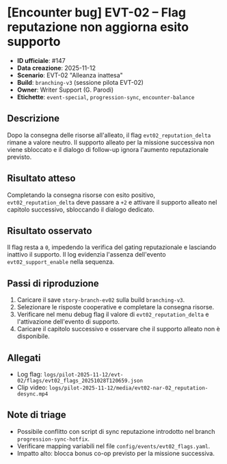# [Encounter bug] EVT-02 – Flag reputazione non aggiorna esito supporto

- **ID ufficiale**: #147
- **Data creazione**: 2025-11-12
- **Scenario**: EVT-02 "Alleanza inattesa"
- **Build**: `branching-v3` (sessione pilota EVT-02)
- **Owner**: Writer Support (G. Parodi)
- **Etichette**: `event-special`, `progression-sync`, `encounter-balance`

## Descrizione
Dopo la consegna delle risorse all'alleato, il flag `evt02_reputation_delta` rimane a valore neutro. Il supporto alleato per la missione successiva non viene sbloccato e il dialogo di follow-up ignora l'aumento reputazionale previsto.

## Risultato atteso
Completando la consegna risorse con esito positivo, `evt02_reputation_delta` deve passare a `+2` e attivare il supporto alleato nel capitolo successivo, sbloccando il dialogo dedicato.

## Risultato osservato
Il flag resta a `0`, impedendo la verifica del gating reputazionale e lasciando inattivo il supporto. Il log evidenzia l'assenza dell'evento `evt02_support_enable` nella sequenza.

## Passi di riproduzione
1. Caricare il save `story-branch-ev02` sulla build `branching-v3`.
2. Selezionare le risposte cooperative e completare la consegna risorse.
3. Verificare nel menu debug flag il valore di `evt02_reputation_delta` e l'attivazione dell'evento di supporto.
4. Caricare il capitolo successivo e osservare che il supporto alleato non è disponibile.

## Allegati
- Log flag: `logs/pilot-2025-11-12/evt-02/flags/evt02_flags_20251028T120659.json`
- Clip video: `logs/pilot-2025-11-12/media/evt02-nar-02_reputation-desync.mp4`

## Note di triage
- Possibile conflitto con script di sync reputazione introdotto nel branch `progression-sync-hotfix`.
- Verificare mapping variabili nel file `config/events/evt02_flags.yaml`.
- Impatto alto: blocca bonus co-op previsto per la missione successiva.
